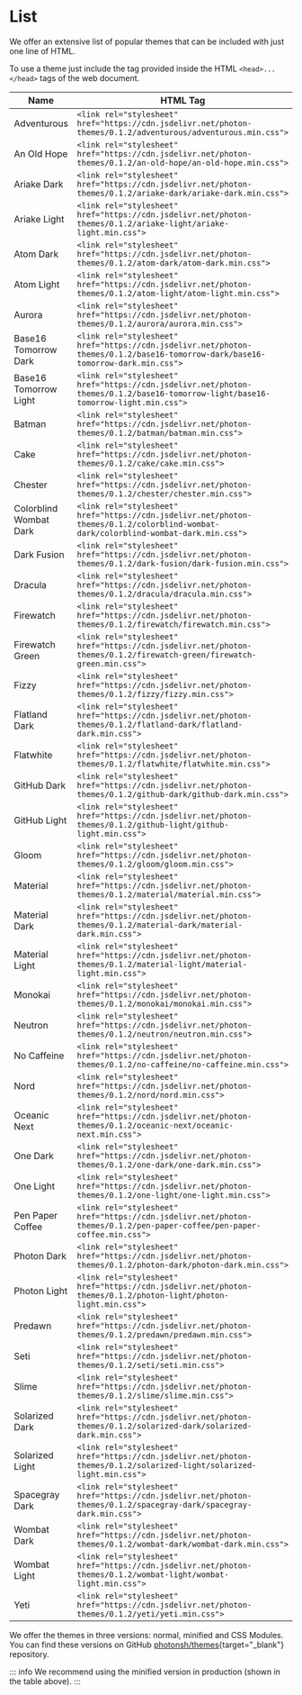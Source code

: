 # List

We offer an extensive list of popular themes that can be included with just one line of HTML.

To use a theme just include the tag provided inside the HTML `<head>...</head>` tags of the web document.

Name                   | HTML Tag                                                                                                                             | Demo
-----------------------|--------------------------------------------------------------------------------------------------------------------------------------|----------------------------------------------------------------------------
Adventurous            | `<link rel="stylesheet" href="https://cdn.jsdelivr.net/photon-themes/0.1.2/adventurous/adventurous.min.css">`                       | [Demo](https://photon.sh/demo?theme=adventurous){target="_blank"}
An Old Hope            | `<link rel="stylesheet" href="https://cdn.jsdelivr.net/photon-themes/0.1.2/an-old-hope/an-old-hope.min.css">`                       | [Demo](https://photon.sh/demo?theme=an-old-hope){target="_blank"}
Ariake Dark            | `<link rel="stylesheet" href="https://cdn.jsdelivr.net/photon-themes/0.1.2/ariake-dark/ariake-dark.min.css">`                       | [Demo](https://photon.sh/demo?theme=ariake-dark){target="_blank"}
Ariake Light           | `<link rel="stylesheet" href="https://cdn.jsdelivr.net/photon-themes/0.1.2/ariake-light/ariake-light.min.css">`                     | [Demo](https://photon.sh/demo?theme=ariake-light){target="_blank"}
Atom Dark              | `<link rel="stylesheet" href="https://cdn.jsdelivr.net/photon-themes/0.1.2/atom-dark/atom-dark.min.css">`                           | [Demo](https://photon.sh/demo?theme=atom-dark){target="_blank"}
Atom Light             | `<link rel="stylesheet" href="https://cdn.jsdelivr.net/photon-themes/0.1.2/atom-light/atom-light.min.css">`                         | [Demo](https://photon.sh/demo?theme=atom-light){target="_blank"}
Aurora                 | `<link rel="stylesheet" href="https://cdn.jsdelivr.net/photon-themes/0.1.2/aurora/aurora.min.css">`                                 | [Demo](https://photon.sh/demo?theme=aurora){target="_blank"}
Base16 Tomorrow Dark   | `<link rel="stylesheet" href="https://cdn.jsdelivr.net/photon-themes/0.1.2/base16-tomorrow-dark/base16-tomorrow-dark.min.css">`     | [Demo](https://photon.sh/demo?theme=base16-tomorrow-dark){target="_blank"}
Base16 Tomorrow Light  | `<link rel="stylesheet" href="https://cdn.jsdelivr.net/photon-themes/0.1.2/base16-tomorrow-light/base16-tomorrow-light.min.css">`   | [Demo](https://photon.sh/demo?theme=base16-tomorrow-light){target="_blank"}
Batman                 | `<link rel="stylesheet" href="https://cdn.jsdelivr.net/photon-themes/0.1.2/batman/batman.min.css">`                                 | [Demo](https://photon.sh/demo?theme=batman){target="_blank"}
Cake                   | `<link rel="stylesheet" href="https://cdn.jsdelivr.net/photon-themes/0.1.2/cake/cake.min.css">`                                     | [Demo](https://photon.sh/demo?theme=cake){target="_blank"}
Chester                | `<link rel="stylesheet" href="https://cdn.jsdelivr.net/photon-themes/0.1.2/chester/chester.min.css">`                               | [Demo](https://photon.sh/demo?theme=chester){target="_blank"}
Colorblind Wombat Dark | `<link rel="stylesheet" href="https://cdn.jsdelivr.net/photon-themes/0.1.2/colorblind-wombat-dark/colorblind-wombat-dark.min.css">` | [Demo](https://photon.sh/demo?theme=colorblind-wombat-dark){target="_blank"}
Dark Fusion            | `<link rel="stylesheet" href="https://cdn.jsdelivr.net/photon-themes/0.1.2/dark-fusion/dark-fusion.min.css">`                       | [Demo](https://photon.sh/demo?theme=dark-fusion){target="_blank"}
Dracula                | `<link rel="stylesheet" href="https://cdn.jsdelivr.net/photon-themes/0.1.2/dracula/dracula.min.css">`                               | [Demo](https://photon.sh/demo?theme=dracula){target="_blank"}
Firewatch              | `<link rel="stylesheet" href="https://cdn.jsdelivr.net/photon-themes/0.1.2/firewatch/firewatch.min.css">`                           | [Demo](https://photon.sh/demo?theme=firewatch){target="_blank"}
Firewatch Green        | `<link rel="stylesheet" href="https://cdn.jsdelivr.net/photon-themes/0.1.2/firewatch-green/firewatch-green.min.css">`               | [Demo](https://photon.sh/demo?theme=firewatch-green){target="_blank"}
Fizzy                  | `<link rel="stylesheet" href="https://cdn.jsdelivr.net/photon-themes/0.1.2/fizzy/fizzy.min.css">`                                   | [Demo](https://photon.sh/demo?theme=fizzy){target="_blank"}
Flatland Dark          | `<link rel="stylesheet" href="https://cdn.jsdelivr.net/photon-themes/0.1.2/flatland-dark/flatland-dark.min.css">`                   | [Demo](https://photon.sh/demo?theme=flatland-dark){target="_blank"}
Flatwhite              | `<link rel="stylesheet" href="https://cdn.jsdelivr.net/photon-themes/0.1.2/flatwhite/flatwhite.min.css">`                           | [Demo](https://photon.sh/demo?theme=flatwhite){target="_blank"}
GitHub Dark            | `<link rel="stylesheet" href="https://cdn.jsdelivr.net/photon-themes/0.1.2/github-dark/github-dark.min.css">`                       | [Demo](https://photon.sh/demo?theme=github-dark){target="_blank"}
GitHub Light           | `<link rel="stylesheet" href="https://cdn.jsdelivr.net/photon-themes/0.1.2/github-light/github-light.min.css">`                     | [Demo](https://photon.sh/demo?theme=github-light){target="_blank"}
Gloom                  | `<link rel="stylesheet" href="https://cdn.jsdelivr.net/photon-themes/0.1.2/gloom/gloom.min.css">`                                   | [Demo](https://photon.sh/demo?theme=gloom){target="_blank"}
Material               | `<link rel="stylesheet" href="https://cdn.jsdelivr.net/photon-themes/0.1.2/material/material.min.css">`                             | [Demo](https://photon.sh/demo?theme=material){target="_blank"}
Material Dark          | `<link rel="stylesheet" href="https://cdn.jsdelivr.net/photon-themes/0.1.2/material-dark/material-dark.min.css">`                   | [Demo](https://photon.sh/demo?theme=material-dark){target="_blank"}
Material Light         | `<link rel="stylesheet" href="https://cdn.jsdelivr.net/photon-themes/0.1.2/material-light/material-light.min.css">`                 | [Demo](https://photon.sh/demo?theme=material-light){target="_blank"}
Monokai                | `<link rel="stylesheet" href="https://cdn.jsdelivr.net/photon-themes/0.1.2/monokai/monokai.min.css">`                               | [Demo](https://photon.sh/demo?theme=monokai){target="_blank"}
Neutron                | `<link rel="stylesheet" href="https://cdn.jsdelivr.net/photon-themes/0.1.2/neutron/neutron.min.css">`                               | [Demo](https://photon.sh/demo?theme=neutron){target="_blank"}
No Caffeine            | `<link rel="stylesheet" href="https://cdn.jsdelivr.net/photon-themes/0.1.2/no-caffeine/no-caffeine.min.css">`                       | [Demo](https://photon.sh/demo?theme=no-caffeine){target="_blank"}
Nord                   | `<link rel="stylesheet" href="https://cdn.jsdelivr.net/photon-themes/0.1.2/nord/nord.min.css">`                                     | [Demo](https://photon.sh/demo?theme=nord){target="_blank"}
Oceanic Next           | `<link rel="stylesheet" href="https://cdn.jsdelivr.net/photon-themes/0.1.2/oceanic-next/oceanic-next.min.css">`                     | [Demo](https://photon.sh/demo?theme=oceanic-next){target="_blank"}
One Dark               | `<link rel="stylesheet" href="https://cdn.jsdelivr.net/photon-themes/0.1.2/one-dark/one-dark.min.css">`                             | [Demo](https://photon.sh/demo?theme=one-dark){target="_blank"}
One Light              | `<link rel="stylesheet" href="https://cdn.jsdelivr.net/photon-themes/0.1.2/one-light/one-light.min.css">`                           | [Demo](https://photon.sh/demo?theme=one-light){target="_blank"}
Pen Paper Coffee       | `<link rel="stylesheet" href="https://cdn.jsdelivr.net/photon-themes/0.1.2/pen-paper-coffee/pen-paper-coffee.min.css">`             | [Demo](https://photon.sh/demo?theme=pen-paper-coffee){target="_blank"}
Photon Dark            | `<link rel="stylesheet" href="https://cdn.jsdelivr.net/photon-themes/0.1.2/photon-dark/photon-dark.min.css">`                       | [Demo](https://photon.sh/demo?theme=photon-dark){target="_blank"}
Photon Light           | `<link rel="stylesheet" href="https://cdn.jsdelivr.net/photon-themes/0.1.2/photon-light/photon-light.min.css">`                     | [Demo](https://photon.sh/demo?theme=photon-light){target="_blank"}
Predawn                | `<link rel="stylesheet" href="https://cdn.jsdelivr.net/photon-themes/0.1.2/predawn/predawn.min.css">`                               | [Demo](https://photon.sh/demo?theme=predawn){target="_blank"}
Seti                   | `<link rel="stylesheet" href="https://cdn.jsdelivr.net/photon-themes/0.1.2/seti/seti.min.css">`                                     | [Demo](https://photon.sh/demo?theme=seti){target="_blank"}
Slime                  | `<link rel="stylesheet" href="https://cdn.jsdelivr.net/photon-themes/0.1.2/slime/slime.min.css">`                                   | [Demo](https://photon.sh/demo?theme=slime){target="_blank"}
Solarized Dark         | `<link rel="stylesheet" href="https://cdn.jsdelivr.net/photon-themes/0.1.2/solarized-dark/solarized-dark.min.css">`                 | [Demo](https://photon.sh/demo?theme=solarized-dark){target="_blank"}
Solarized Light        | `<link rel="stylesheet" href="https://cdn.jsdelivr.net/photon-themes/0.1.2/solarized-light/solarized-light.min.css">`               | [Demo](https://photon.sh/demo?theme=solarized-light){target="_blank"}
Spacegray Dark         | `<link rel="stylesheet" href="https://cdn.jsdelivr.net/photon-themes/0.1.2/spacegray-dark/spacegray-dark.min.css">`                 | [Demo](https://photon.sh/demo?theme=spacegray-dark){target="_blank"}
Wombat Dark            | `<link rel="stylesheet" href="https://cdn.jsdelivr.net/photon-themes/0.1.2/wombat-dark/wombat-dark.min.css">`                       | [Demo](https://photon.sh/demo?theme=wombat-dark){target="_blank"}
Wombat Light           | `<link rel="stylesheet" href="https://cdn.jsdelivr.net/photon-themes/0.1.2/wombat-light/wombat-light.min.css">`                     | [Demo](https://photon.sh/demo?theme=wombat-light){target="_blank"}
Yeti                   | `<link rel="stylesheet" href="https://cdn.jsdelivr.net/photon-themes/0.1.2/yeti/yeti.min.css">`                                     | [Demo](https://photon.sh/demo?theme=yeti){target="_blank"}

We offer the themes in three versions: normal, minified and CSS Modules. You can find these versions on GitHub [photonsh/themes](https://github.com/photonsh/themes){target="_blank"} repository.

::: info
We recommend using the minified version in production (shown in the table above).
:::
